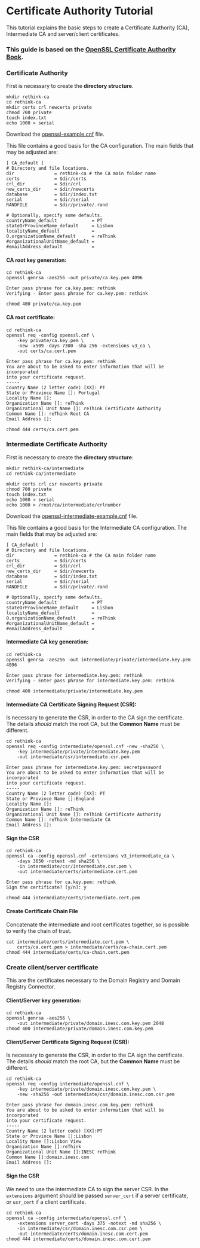 # Certificate Authority Tutorial

This tutorial explains the basic steps to create a Certificate Authority (CA), Intermediate CA and server/client certificates.

### This guide is based on the [OpenSSL Certificate Authority Book](https://jamielinux.com/docs/openssl-certificate-authority/index.html).

### Certificate Authority

First is necessary to create the **directory structure**.

```shell
mkdir rethink-ca
cd rethink-ca
mkdir certs crl newcerts private
chmod 700 private
touch index.txt
echo 1000 > serial

```
Download the [openssl-example.cnf](https://github.com/reTHINK-project/dev-registry-domain/blob/master/docs/openssl-example.cnf) file.

This file contains a good basis for the CA configuration.
The main fields that may be adjusted are:

```
[ CA_default ]
# Directory and file locations.
dir               = rethink-ca # the CA main folder name
certs             = $dir/certs
crl_dir           = $dir/crl
new_certs_dir     = $dir/newcerts
database          = $dir/index.txt
serial            = $dir/serial
RANDFILE          = $dir/private/.rand
```

```
# Optionally, specify some defaults.
countryName_default             = PT
stateOrProvinceName_default     = Lisbon
localityName_default            =
0.organizationName_default      = reThink
#organizationalUnitName_default =
#emailAddress_default           =
```

#### CA root key generation:

```shell
cd rethink-ca
openssl genrsa -aes256 -out private/ca.key.pem 4096

Enter pass phrase for ca.key.pem: rethink
Verifying - Enter pass phrase for ca.key.pem: rethink

chmod 400 private/ca.key.pem
```

#### CA root certificate:

```shell
cd rethink-ca
openssl req -config openssl.cnf \
    -key private/ca.key.pem \
    -new -x509 -days 7300 -sha 256 -extensions v3_ca \
    -out certs/ca.cert.pem

Enter pass phrase for ca.key.pem: rethink
You are about to be asked to enter information that will be incorporated
into your certificate request.
-----
Country Name (2 letter code) [XX]: PT
State or Province Name []: Portugal
Locality Name []:
Organization Name []: reThink
Organizational Unit Name []: reThink Certificate Authority
Common Name []: reThink Root CA
Email Address []:

chmod 444 certs/ca.cert.pem
```

### Intermediate Certificate Authority

First is necessary to create the **directory structure**:

```shell
mkdir rethink-ca/intermediate
cd rethink-ca/intermediate

mkdir certs crl csr newcerts private
chmod 700 private
touch index.txt
echo 1000 > serial
echo 1000 > /root/ca/intermediate/crlnumber
```

Download the [openssl-intermediate-example.cnf](https://github.com/reTHINK-project/dev-registry-domain/blob/master/docs/openssl-intermediate-example.cnf) file.

This file contains a good basis for the Intermediate CA configuration.
The main fields that may be adjusted are:

```
[ CA_default ]
# Directory and file locations.
dir               = rethink-ca # the CA main folder name
certs             = $dir/certs
crl_dir           = $dir/crl
new_certs_dir     = $dir/newcerts
database          = $dir/index.txt
serial            = $dir/serial
RANDFILE          = $dir/private/.rand
```

```
# Optionally, specify some defaults.
countryName_default             = PT
stateOrProvinceName_default     = Lisbon
localityName_default            =
0.organizationName_default      = reThink
#organizationalUnitName_default =
#emailAddress_default           =
```

#### Intermediate CA key generation:

```shell
cd rethink-ca
openssl genrsa -aes256 -out intermediate/private/intermediate.key.pem 4096

Enter pass phrase for intermediate.key.pem: rethink
Verifying - Enter pass phrase for intermediate.key.pem: rethink

chmod 400 intermediate/private/intermediate.key.pem
```

#### Intermediate CA Certificate Signing Request (CSR):

Is necessary to generate the CSR, in order to the CA sign the certificate.
The details *should* match the root CA, but the **Common Name** must be different.

```shell
cd rethink-ca
openssl req -config intermediate/openssl.cnf -new -sha256 \
    -key intermediate/private/intermediate.key.pem
    -out intermediate/csr/intermediate.csr.pem

Enter pass phrase for intermediate.key.pem: secretpassword
You are about to be asked to enter information that will be incorporated
into your certificate request.
-----
Country Name (2 letter code) [XX]: PT
State or Province Name []:England
Locality Name []:
Organization Name []: reThink
Organizational Unit Name []: reThink Certificate Authority
Common Name []: reThink Intermediate CA
Email Address []:
```

#### Sign the CSR

```shell
cd rethink-ca
openssl ca -config openssl.cnf -extensions v3_intermediate_ca \
    -days 3650 -notext -md sha256 \
    -in intermediate/csr/intermediate.csr.pem \
    -out intermediate/certs/intermediate.cert.pem

Enter pass phrase for ca.key.pem: rethink
Sign the certificate? [y/n]: y

chmod 444 intermediate/certs/intermediate.cert.pem
```

#### Create Certificate Chain File

Concatenate the intermediate and root certificates together, so is possible to verify the chain of trust.

```shell
cat intermediate/certs/intermediate.cert.pem \
    certs/ca.cert.pem > intermediate/certs/ca-chain.cert.pem
chmod 444 intermediate/certs/ca-chain.cert.pem
```

### Create client/server certificate

This are the certificates necessary to the Domain Registry and Domain Registry Connector.

#### Client/Server key generation:
```shell
cd rethink-ca
openssl genrsa -aes256 \
    -out intermediate/private/domain.inesc.com.key.pem 2048
chmod 400 intermediate/private/domain.inesc.com.key.pem
```
#### Client/Server Certificate Signing Request (CSR):

Is necessary to generate the CSR, in order to the CA sign the certificate.
The details *should* match the root CA, but the **Common Name** must be different.

```shell
cd rethink-ca
openssl req -config intermediate/openssl.cnf \
    -key intermediate/private/domain.inesc.com.key.pem \
    -new -sha256 -out intermediate/csr/domain.inesc.com.csr.pem

Enter pass phrase for domain.inesc.com.key.pem: rethink
You are about to be asked to enter information that will be incorporated
into your certificate request.
-----
Country Name (2 letter code) [XX]:PT
State or Province Name []:Lisbon
Locality Name []:Lisbon View
Organization Name []:reThink
Organizational Unit Name []:INESC reThink
Common Name []:domain.inesc.com
Email Address []:

```

#### Sign the CSR

We need to use the intermediate CA to sign the server CSR.
In the `extensions` argument should be passed `server_cert` if a server certificate, or `usr_cert` if a client certificate.

```shell
cd rethink-ca
openssl ca -config intermediate/openssl.cnf \
    -extensions server_cert -days 375 -notext -md sha256 \
    -in intermediate/csr/domain.inesc.com.csr.pem \
    -out intermediate/certs/domain.inesc.com.cert.pem
chmod 444 intermediate/certs/domain.inesc.com.cert.pem
```
